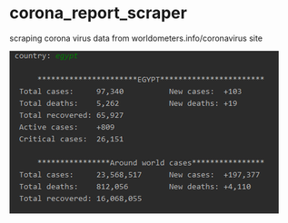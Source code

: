 # corona_report_scraper
scraping corona virus data from worldometers.info/coronavirus site

![](assets/README-48ba1673.png)
